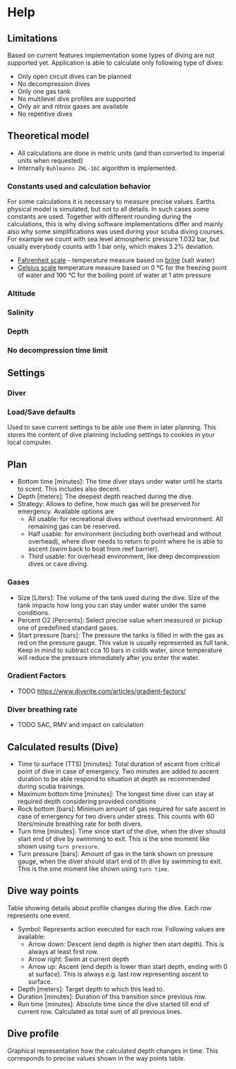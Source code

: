 # Help

## Limitations

Based on current features implementation some types of diving are not supported yet. Application is able to calculate only following type of dives:

* Only open circuit dives can be planned
* No decompression dives
* Only one gas tank
* No multilevel dive profiles are supported
* Only air and nitrox gases are available
* No repetitive dives

## Theoretical model

* All calculations are done in metric units (and than converted to imperial units when requested)
* Internally `Buhlmanns ZHL-16C` algorithm is implemented.

### Constants used and calculation behavior

For some calculations it is necessary to measure precise values. Earths physical model is simulated, but not to all details. In such cases some constants are used.
Together with different rounding during the calculations, this is why diving software implementations differ and mainly also why some simplifications was used during your scuba diving courses.
For example we count with sea level atmospheric pressure 1.032 bar, but usually everybody counts with 1 bar only, which makes 3.2% deviation.

* [Fahrenheit  scale](https://en.wikipedia.org/wiki/Fahrenheit) - temperature measure based on [brine](https://en.wikipedia.org/wiki/Brine) (salt water)
* [Celsius scale](https://en.wikipedia.org/wiki/Celsius) temperature measure based on 0 °C for the freezing point of water and 100 °C for the boiling point of water at 1 atm pressure

### Altitude

### Salinity

### Depth

### No decompression time limit

## Settings

### Diver

### Load/Save defaults

Used to save current settings to be able use them in later planning. This stores the content of dive planning including settings to cookies in your local computer.

## Plan

* Bottom time [minutes]: The time diver stays under water until he starts to scent. This includes also decent.
* Depth [meters]: The deepest depth reached during the dive.
* Strategy: Allows to define, how much gas will be preserved for emergency. Available options are
  * All usable: for recreational dives without overhead environment. All remaining gas can be reserved.
  * Half usable: for environment (including both overhead and without overhead), where diver needs to return to point where he is able to ascent (swim back to boat from reef barrier).
  * Third usable: for overhead environment, like deep decompression dives or cave diving.

### Gases

* Size [Liters]: The volume of the tank used during the dive. Size of the tank impacts how long you can stay under water under the same conditions.
* Percent O2 [Percents]: Select precise value when measured or pickup one of predefined standard gases.
* Start pressure [bars]: The pressure the tanks is filled in with the gas as red on the pressure gauge. This value is usually represented as full tank. Keep in mind to subtract cca 10 bars in colds water, since temperature will reduce the pressure immediately after you enter the water.

### Gradient Factors

* TODO https://www.diverite.com/articles/gradient-factors/

### Diver breathing rate

* TODO SAC, RMV and impact on calculation

## Calculated results (Dive)

* Time to surface (TTS) [minutes]: Total duration of ascent from critical point of dive in case of emergency. Two minutes are added to ascent duration to be able respond to situation at depth as recommended during scuba trainings.
* Maximum bottom time [minutes]: The longest time diver can stay at required depth considering provided conditions
* Rock bottom [bars]: Minimum amount of gas required for safe ascent in case of emergency for two divers under stress. This counts with 60 liters/minute breathing rate for both divers.
* Turn time [minutes]: Time since start of the dive, when the diver should start end of dive by swimming to exit. This is the sme moment like shown using `turn pressure`.
* Turn pressure [bars]: Amount of gas in the tank shown on pressure gauge, when the diver should start end of th dive by swimming to exit. This is the sme moment like shown using `turn time`.

## Dive way points

Table showing details about profile changes during the dive. Each row represents one event.

* Symbol: Represents action executed for each row. Following values are available:
  * Arrow down: Descent (end depth is higher then start depth). This is always at least first row.
  * Arrow right: Swim at current depth
  * Arrow up: Ascent (end depth is lower than start depth, ending with 0 at surface). This is always e.g. last row representing ascent to surface.
* Depth [meters]: Target depth to which this lead to.
* Duration [minutes]: Duration of this transition since previous row.
* Run time [minutes]: Absolute time since the dive started till end of current row. Calculated as total sum of all previous lines.

## Dive profile

Graphical representation how the calculated depth changes in time. This corresponds to precise values shown in the way points table.
